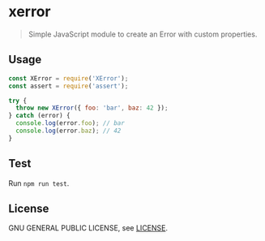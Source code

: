 # xerror

> Simple JavaScript module to create an Error with custom properties.


## Usage

```javascript
const XError = require('XError');
const assert = require('assert');

try {
  throw new XError({ foo: 'bar', baz: 42 });
} catch (error) {
  console.log(error.foo); // bar
  console.log(error.baz); // 42
}
```


## Test

Run `npm run test`.


## License

GNU GENERAL PUBLIC LICENSE, see [LICENSE](LICENSE).